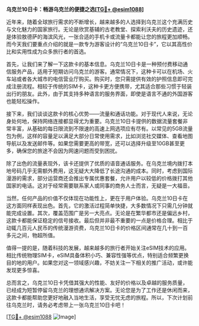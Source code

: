 **乌克兰10日卡：畅游乌克兰的便捷之选[[TG💪+ @esim1088](https://t.me/s/esim1088)]**

近年来，随着全球旅行需求的不断增长，越来越多的人选择到乌克兰这个充满历史与文化魅力的国家旅行。无论是欣赏基辅的古老教堂、探索利沃夫的历史遗迹，还是体验敖德萨的海滨风光，一张合适的手机卡或流量卡都能让您的旅程更加顺畅。而今天我们要重点介绍的就是一款专为游客设计的“乌克兰10日卡”，它以其高性价比和实用性成为众多旅行者的首选。

首先，让我们来了解一下这款卡的基本信息。乌克兰10日卡是一种预付费移动通信服务产品，适用于短期访问乌克兰的游客。通常情况下，这种卡可以在机场、火车站或者各大城市的电信营业厅购买。购买时，您只需提供有效的护照信息即可完成注册流程。相较于传统的SIM卡，这种卡更方便携带，尤其适合那些习惯于轻装出行的朋友。此外，由于其支持多种语言的服务界面，即使是语言不通的外国游客也能轻松操作。

接下来，我们谈谈这款卡的核心优势——流量和通话功能。对于现代人来说，无论身处何地，保持网络连接都显得尤为重要。乌克兰10日卡提供的数据流量套餐非常丰富，从基础的每日限流到不限速的高速上网选项应有尽有。以常见的5GB流量包为例，这样的容量足以满足大部分日常使用需求，比如浏览社交媒体、查看地图导航以及发送邮件等。如果您需要更高的带宽，还可以选择升级至10GB甚至更多，确保您的旅途不会因为网速问题而受到困扰。

除了出色的流量表现外，该卡还提供了优质的语音通话服务。在乌克兰境内拨打本地号码几乎无需额外费用，这无疑大大降低了长途沟通的成本。同时，考虑到国际漫游的需求，部分运营商还会推出专属优惠套餐，允许用户以较低的价格拨打其他国家的电话。这对于经常需要联系家人或同事的商务人士而言，无疑是一大福音。

当然，任何产品的价值不仅体现在功能性上，更在于用户体验。乌克兰10日卡在这方面同样表现出色。首先，它的激活过程简单快捷，大多数情况下只需几分钟就能完成设置。其次，覆盖范围广是另一大亮点。无论是在繁华都市还是偏远乡村，这款卡都能保证稳定的信号接收。最后但并非最不重要的一点是价格合理。相比于动辄几百元人民币的传统漫游资费，乌克兰10日卡的价格区间通常在几十到一百多元之间，物超所值。

值得一提的是，随着科技的发展，越来越多的旅行者开始关注eSIM技术的应用。相比传统物理SIM卡，eSIM具备体积小巧、兼容性强等优点，特别适合频繁更换目的地的用户。如果您对这一领域感兴趣，不妨关注一下相关的推广活动，或许能发现更多惊喜。

总而言之，乌克兰10日卡凭借其强大的性能、友好的价格以及卓越的服务质量，已经成为短暂停留乌克兰的理想通讯解决方案。无论您是为了工作还是休闲而来，这款卡都能帮助您更好地融入当地生活，享受无忧无虑的旅程。所以，下次计划前往乌克兰时，请务必考虑带上一张乌克兰10日卡吧！

[[TG💪+ @esim1088](https://t.me/s/esim1088) ![Image](https://i.postimg.cc/4NQfJmqS/Snipaste-2025-05-13-00-14-12.png)]